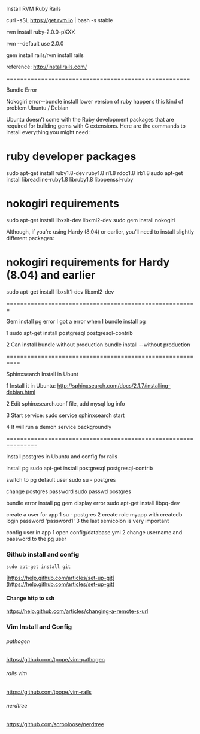Install RVM Ruby Rails

curl -sSL https://get.rvm.io | bash -s stable

rvm install ruby-2.0.0-pXXX 

rvm --default use 2.0.0

gem install rails/rvm install rails

reference:
http://installrails.com/

=====================================================

Bundle Error

Nokogiri error--bundle install lower version of ruby happens this kind of problem
Ubuntu / Debian

Ubuntu doesn’t come with the Ruby development packages that are required for building gems with C extensions. Here are the commands to install everything you might need:

# ruby developer packages 
sudo apt-get install ruby1.8-dev ruby1.8 ri1.8 rdoc1.8 irb1.8 
sudo apt-get install libreadline-ruby1.8 libruby1.8 libopenssl-ruby

# nokogiri requirements 
sudo apt-get install libxslt-dev libxml2-dev 
sudo gem install nokogiri

Although, if you’re using Hardy (8.04) or earlier, you’ll need to install slightly different packages:

# nokogiri requirements for Hardy (8.04) and earlier 
sudo apt-get install libxslt1-dev libxml2-dev

=======================================================

Gem install pg error
I got a error when I bundle install pg

1 sudo apt-get install postgresql postgresql-contrib

2 Can install bundle without production 
bundle install --without production

==========================================================

Sphinxsearch Install in Ubunt

1 Install it in Ubuntu: http://sphinxsearch.com/docs/2.1.7/installing-debian.html

2 Edit sphinxsearch.conf file, add mysql log info

3 Start service: sudo service sphinxsearch start

4 It will run a demon service backgroundly

===============================================================

Install postgres in Ubuntu and config for rails

install pg
	sudo apt-get install postgresql postgresql-contrib

switch to pg default user
	sudo su - postgres

change postgres password
	sudo passwd postgres

bundle error
install pg gem display error
	sudo apt-get install libpq-dev


create a user for app
1 su - postgres
2 create role myapp with createdb login password 'password1'
3 the last semicolon is very important

config user in app
1 open config/database.yml
2 change username and password to the pg user


### Github install and config

```
sudo apt-get install git

```
[https://help.github.com/articles/set-up-git](https://help.github.com/articles/set-up-git)

#### Change http to ssh

https://help.github.com/articles/changing-a-remote-s-url

### Vim Install and Config

###### pathogen
https://github.com/tpope/vim-pathogen


###### rails vim
https://github.com/tpope/vim-rails

###### nerdtree
https://github.com/scrooloose/nerdtree

